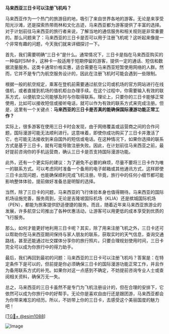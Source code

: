 **马来西亚三日卡可以注册飞机吗？**

马来西亚作为一个热门的旅游目的地，吸引了来自世界各地的游客。无论是来享受阳光沙滩，还是探索热带雨林和文化古迹，马来西亚都为游客提供了丰富的选择。对于计划前往马来西亚的旅行者来说，了解当地的通信服务和相关规则是非常重要的。那么问题来了：马来西亚的三日卡是否可以用于注册飞机呢？这听起来像是一个非常有趣的问题，今天我们就来详细探讨一下。

首先，我们需要明确“三日卡”是什么。通常情况下，三日卡是指在马来西亚购买的一种临时SIM卡，这种卡一般适用于短期停留的游客，提供一定的通话、短信和数据流量服务。这类卡通常价格实惠，适合需要在马来西亚短暂使用网络的人群。然而，它并不是专门为航空服务设计的，因此在注册飞机时可能会遇到一些限制。

根据一般的航空规定，乘客在登机前需要通过航空公司或机场的官方网站进行在线值机，或者直接到机场的值机柜台办理手续。在这个过程中，你需要输入有效的联系方式，以便航空公司能够及时与你取得联系。理论上，只要你的三日卡能够正常使用，比如可以接收短信或接听电话，就可以作为有效的联系方式来完成注册。但是，这里有一个关键点：**马来西亚的三日卡是否真的能确保国际漫游功能正常工作？** 

实际上，很多游客在使用三日卡时会发现，由于网络覆盖或运营商之间的合作问题，国际漫游可能无法顺利进行。这意味着，即使你成功购买了三日卡并激活了它，也可能无法接收到来自国外的短信或电话。在这种情况下，如果你选择的联系方式是基于三日卡，就有可能导致注册失败。因此，在计划前往马来西亚之前，最好提前咨询你的手机运营商，确认三日卡是否支持国际漫游功能。

此外，还有一个更实际的建议：为了避免不必要的麻烦，尽量不要将三日卡作为唯一的联系方式。可以考虑同时准备一个备用的电子邮箱或其他通讯方式，这样即使三日卡出现问题，也能确保顺利完成飞机注册。毕竟，旅行中的任何小细节都可能影响整体体验，提前做好准备总是明智的选择。

当然，除了三日卡的问题，马来西亚的飞行体验本身也值得期待。马来西亚的国际机场设施完善，服务周到，无论是吉隆坡国际机场（KLIA）还是槟城国际机场（PEN），都能为旅客提供舒适便捷的服务。而且，随着近年来马来西亚旅游业的发展，许多航空公司推出了各种优惠活动，让游客可以用更低的成本享受到优质的飞行服务。

那么，如何才能更好地利用三日卡呢？其实，除了用来注册飞机之外，三日卡还可以帮助你在马来西亚期间保持与家人朋友的联系，获取实时的天气信息，查询交通路线，甚至还能通过社交媒体分享你的旅行照片。只要合理规划使用时间，三日卡完全可以成为你旅行中的得力助手。

最后，我们再回到最初的问题：马来西亚的三日卡可以注册飞机吗？答案是：在特定条件下是可以的，但前提是你必须确保三日卡的国际漫游功能正常工作，并且作为备用联系方式的补充。如果你对这一点感到不确定，不妨提前咨询专业人士或查阅相关资料，确保万无一失。

总之，马来西亚的三日卡虽然不是专门为飞机注册设计的，但在合理的安排下，它依然可以成为你旅行中的好帮手。无论你是喜欢自由行还是跟团游，马来西亚都会为你带来难忘的经历。所以，不妨带上你的三日卡，去感受这个美丽国度的魅力吧！

[[TG💪+ @esim1088](https://t.me/s/esim1088)]

![Image](https://i.postimg.cc/4NQfJmqS/Snipaste-2025-05-13-00-14-12.png)
